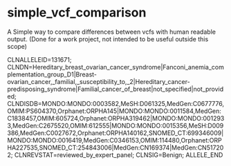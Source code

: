 # simple_vcf_comparison

A Simple way to compare differences between vcfs with human readable output. (Done for a work project, not intended to be useful outside this scope)

CLNALLELEID=131671;
CLNDN=Hereditary_breast_ovarian_cancer_syndrome|Fanconi_anemia_complementation_group_D1|Breast-ovarian_cancer,_familial,_susceptibility_to,_2|Hereditary_cancer-predisposing_syndrome|Familial_cancer_of_breast|not_specified|not_provided;
CLNDISDB=MONDO:MONDO:0003582,MeSH:D061325,MedGen:C0677776,OMIM:PS604370,Orphanet:ORPHA145|MONDO:MONDO:0011584,MedGen:C1838457,OMIM:605724,Orphanet:ORPHA319462|MONDO:MONDO:0012933,MedGen:C2675520,OMIM:612555|MONDO:MONDO:0015356,MeSH:D009386,MedGen:C0027672,Orphanet:ORPHA140162,SNOMED_CT:699346009|MONDO:MONDO:0016419,MedGen:C0346153,OMIM:114480,Orphanet:ORPHA227535,SNOMED_CT:254843006|MedGen:CN169374|MedGen:CN517202;
CLNREVSTAT=reviewed_by_expert_panel;
CLNSIG=Benign;
ALLELE_END
